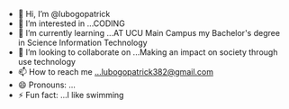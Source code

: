 - 👋 Hi, I’m @lubogopatrick
- 👀 I’m interested in ...CODING
- 🌱 I’m currently learning ...AT UCU Main Campus my Bachelor's degree in Science Information Technology
- 💞️ I’m looking to collaborate on ...Making an impact on society through use technology
- 📫 How to reach me ...lubogopatrick382@gmail.com 
- 😄 Pronouns: ...
- ⚡ Fun fact: ...l like swimming

<!---
lubogopatrick/lubogopatrick is a ✨ special ✨ repository because its `README.md` (this file) appears on your GitHub profile.
You can click the Preview link to take a look at your changes.
--->
